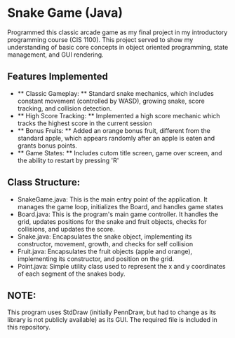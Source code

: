 # Snake Game (Java)
Programmed this classic arcade game as my final project in my introductory programming course (CIS 1100). This project served to show my understanding of basic core concepts in object oriented programming, state management, and GUI rendering.

## Features Implemented

* ** Classic Gameplay: ** Standard snake mechanics, which includes constant movement (controlled by WASD), growing snake, score tracking, and collision detection.
* ** High Score Tracking: ** Implemented a high score mechanic which tracks the highest score in the current session
* ** Bonus Fruits: ** Added an orange bonus fruit, different from the standard apple, which appears randomly after an apple is eaten and grants bonus points.
* ** Game States: ** Includes cutom title screen, game over screen, and the ability to restart by pressing 'R'

## Class Structure: 
* SnakeGame.java: This is the main entry point of the application. It manages the game loop, initializes the Board, and handles game states
* Board.java: This is the program's main game controller. It handles the grid, updates positions for the snake and fruit objects, checks for collisions, and updates the score.
* Snake.java: Encapsulates the snake object, implementing its constructor, movement, growth, and checks for self collision
* Fruit.java: Encapsulates the fruit objects (apple and orange), implementing its constructor, and position on the grid.
* Point.java: Simple utility class used to represent the x and y coordinates of each segment of the snakes body.

## NOTE: 
This program uses StdDraw (initially PennDraw, but had to change as its library is not publicly available) as its GUI. The required file is included in this repository.

  
